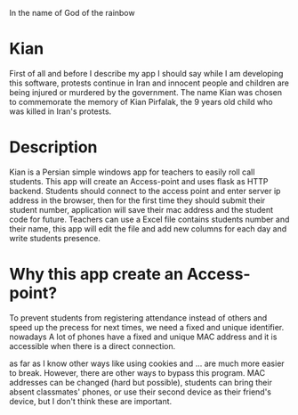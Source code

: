 In the name of God of the rainbow
# Kian
First of all and before I describe my app I should say while I am developing this software, protests continue in Iran and innocent people and children are being injured or murdered by the government. The name Kian was chosen to commemorate the memory of Kian Pirfalak, the 9 years old child who was killed in Iran's protests.

# Description
Kian is a Persian simple windows app for teachers to easily roll call students. This app will create an Access-point and uses flask as HTTP backend.
Students should connect to the access point and enter server ip address in the browser, then for the first time they should submit their student number, application will save their mac address and the student code for future. Teachers can use a Excel file contains students number and their name, this app will edit the file and add new columns for each day and write students presence.

# Why this app create an Access-point?
To prevent students from registering attendance instead of others and speed up the precess for next times, we need a fixed and unique identifier. nowadays A lot of phones have a fixed and unique MAC address and it is accessible when there is a direct connection.

as far as I know other ways like using cookies and ... are much more easier to break. However, there are other ways to bypass this program. MAC addresses can be changed (hard but possible), students can bring their absent classmates' phones, or use their second device as their friend's device, but I don't think these are important.
